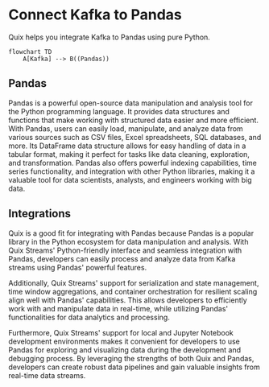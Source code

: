 # Connect Kafka to Pandas

Quix helps you integrate Kafka to Pandas using pure Python.

```mermaid
flowchart TD
    A[Kafka] --> B((Pandas))
```

## Pandas

Pandas is a powerful open-source data manipulation and analysis tool for the Python programming language. It provides data structures and functions that make working with structured data easier and more efficient. With Pandas, users can easily load, manipulate, and analyze data from various sources such as CSV files, Excel spreadsheets, SQL databases, and more. Its DataFrame data structure allows for easy handling of data in a tabular format, making it perfect for tasks like data cleaning, exploration, and transformation. Pandas also offers powerful indexing capabilities, time series functionality, and integration with other Python libraries, making it a valuable tool for data scientists, analysts, and engineers working with big data.

## Integrations

Quix is a good fit for integrating with Pandas because Pandas is a popular library in the Python ecosystem for data manipulation and analysis. With Quix Streams' Python-friendly interface and seamless integration with Pandas, developers can easily process and analyze data from Kafka streams using Pandas' powerful features.

Additionally, Quix Streams' support for serialization and state management, time window aggregations, and container orchestration for resilient scaling align well with Pandas' capabilities. This allows developers to efficiently work with and manipulate data in real-time, while utilizing Pandas' functionalities for data analytics and processing.

Furthermore, Quix Streams' support for local and Jupyter Notebook development environments makes it convenient for developers to use Pandas for exploring and visualizing data during the development and debugging process. By leveraging the strengths of both Quix and Pandas, developers can create robust data pipelines and gain valuable insights from real-time data streams.

